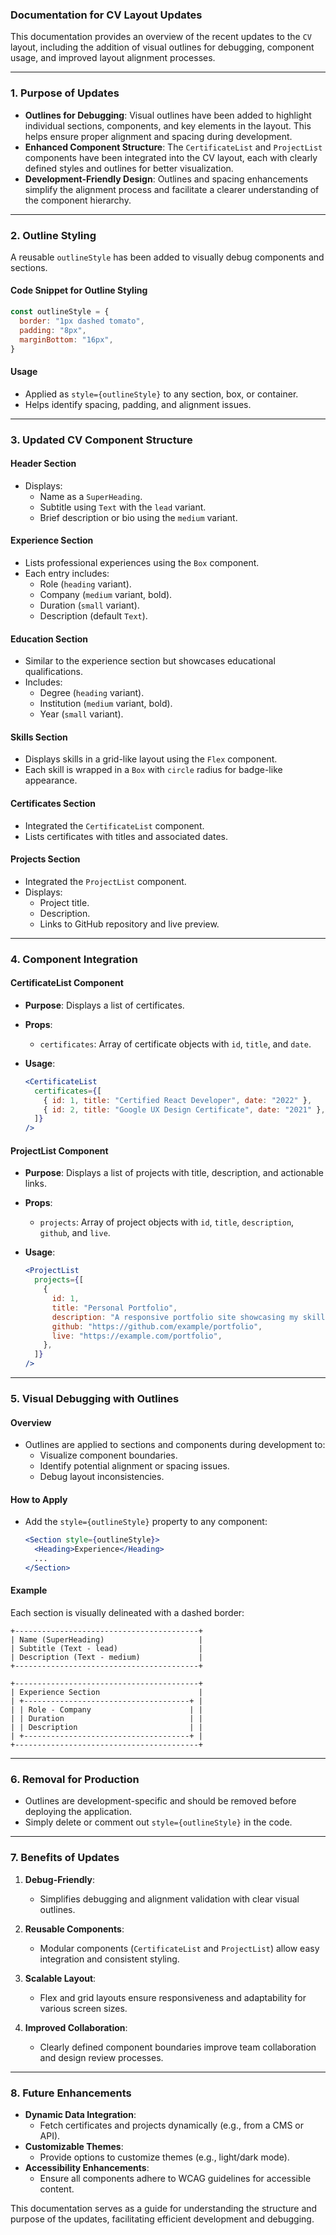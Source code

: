 ### **Documentation for CV Layout Updates**

This documentation provides an overview of the recent updates to the `CV` layout, including the addition of visual outlines for debugging, component usage, and improved layout alignment processes.

---

### **1. Purpose of Updates**

- **Outlines for Debugging**: Visual outlines have been added to highlight individual sections, components, and key elements in the layout. This helps ensure proper alignment and spacing during development.
- **Enhanced Component Structure**: The `CertificateList` and `ProjectList` components have been integrated into the CV layout, each with clearly defined styles and outlines for better visualization.
- **Development-Friendly Design**: Outlines and spacing enhancements simplify the alignment process and facilitate a clearer understanding of the component hierarchy.

---

### **2. Outline Styling**

A reusable `outlineStyle` has been added to visually debug components and sections.

#### **Code Snippet for Outline Styling**

```javascript
const outlineStyle = {
  border: "1px dashed tomato",
  padding: "8px",
  marginBottom: "16px",
}
```

#### **Usage**

- Applied as `style={outlineStyle}` to any section, box, or container.
- Helps identify spacing, padding, and alignment issues.

---

### **3. Updated CV Component Structure**

#### **Header Section**

- Displays:
  - Name as a `SuperHeading`.
  - Subtitle using `Text` with the `lead` variant.
  - Brief description or bio using the `medium` variant.

#### **Experience Section**

- Lists professional experiences using the `Box` component.
- Each entry includes:
  - Role (`heading` variant).
  - Company (`medium` variant, bold).
  - Duration (`small` variant).
  - Description (default `Text`).

#### **Education Section**

- Similar to the experience section but showcases educational qualifications.
- Includes:
  - Degree (`heading` variant).
  - Institution (`medium` variant, bold).
  - Year (`small` variant).

#### **Skills Section**

- Displays skills in a grid-like layout using the `Flex` component.
- Each skill is wrapped in a `Box` with `circle` radius for badge-like appearance.

#### **Certificates Section**

- Integrated the `CertificateList` component.
- Lists certificates with titles and associated dates.

#### **Projects Section**

- Integrated the `ProjectList` component.
- Displays:
  - Project title.
  - Description.
  - Links to GitHub repository and live preview.

---

### **4. Component Integration**

#### **CertificateList Component**

- **Purpose**: Displays a list of certificates.
- **Props**:
  - `certificates`: Array of certificate objects with `id`, `title`, and `date`.
- **Usage**:

  ```jsx
  <CertificateList
    certificates={[
      { id: 1, title: "Certified React Developer", date: "2022" },
      { id: 2, title: "Google UX Design Certificate", date: "2021" },
    ]}
  />
  ```

#### **ProjectList Component**

- **Purpose**: Displays a list of projects with title, description, and actionable links.
- **Props**:
  - `projects`: Array of project objects with `id`, `title`, `description`, `github`, and `live`.
- **Usage**:

  ```jsx
  <ProjectList
    projects={[
      {
        id: 1,
        title: "Personal Portfolio",
        description: "A responsive portfolio site showcasing my skills.",
        github: "https://github.com/example/portfolio",
        live: "https://example.com/portfolio",
      },
    ]}
  />
  ```

---

### **5. Visual Debugging with Outlines**

#### **Overview**

- Outlines are applied to sections and components during development to:
  - Visualize component boundaries.
  - Identify potential alignment or spacing issues.
  - Debug layout inconsistencies.

#### **How to Apply**

- Add the `style={outlineStyle}` property to any component:

  ```jsx
  <Section style={outlineStyle}>
    <Heading>Experience</Heading>
    ...
  </Section>
  ```

#### **Example**

Each section is visually delineated with a dashed border:

```
+-----------------------------------------+
| Name (SuperHeading)                     |
| Subtitle (Text - lead)                  |
| Description (Text - medium)             |
+-----------------------------------------+

+-----------------------------------------+
| Experience Section                      |
| +-------------------------------------+ |
| | Role - Company                      | |
| | Duration                            | |
| | Description                         | |
| +-------------------------------------+ |
+-----------------------------------------+
```

---

### **6. Removal for Production**

- Outlines are development-specific and should be removed before deploying the application.
- Simply delete or comment out `style={outlineStyle}` in the code.

---

### **7. Benefits of Updates**

1. **Debug-Friendly**:
   - Simplifies debugging and alignment validation with clear visual outlines.

2. **Reusable Components**:
   - Modular components (`CertificateList` and `ProjectList`) allow easy integration and consistent styling.

3. **Scalable Layout**:
   - Flex and grid layouts ensure responsiveness and adaptability for various screen sizes.

4. **Improved Collaboration**:
   - Clearly defined component boundaries improve team collaboration and design review processes.

---

### **8. Future Enhancements**

- **Dynamic Data Integration**:
  - Fetch certificates and projects dynamically (e.g., from a CMS or API).
- **Customizable Themes**:
  - Provide options to customize themes (e.g., light/dark mode).
- **Accessibility Enhancements**:
  - Ensure all components adhere to WCAG guidelines for accessible content.

This documentation serves as a guide for understanding the structure and purpose of the updates, facilitating efficient development and debugging.
